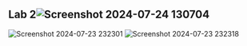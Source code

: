 Lab 2![Screenshot 2024-07-24 130704](https://github.com/user-attachments/assets/a46c82a2-88d8-4686-9c99-f404459db723)
----
![Screenshot 2024-07-23 232301](https://github.com/user-attachments/assets/cfc9dce2-ecfb-4601-8f94-262f1450c48a)
![Screenshot 2024-07-23 232318](https://github.com/user-attachments/assets/8d08bc46-5646-4cb2-8c25-4b31f8d74191)
